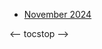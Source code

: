 <!-- toc -->

- [November 2024](https://github.com/linusjf/BIAY/blob/main/November2024.md)

<-- tocstop -->
